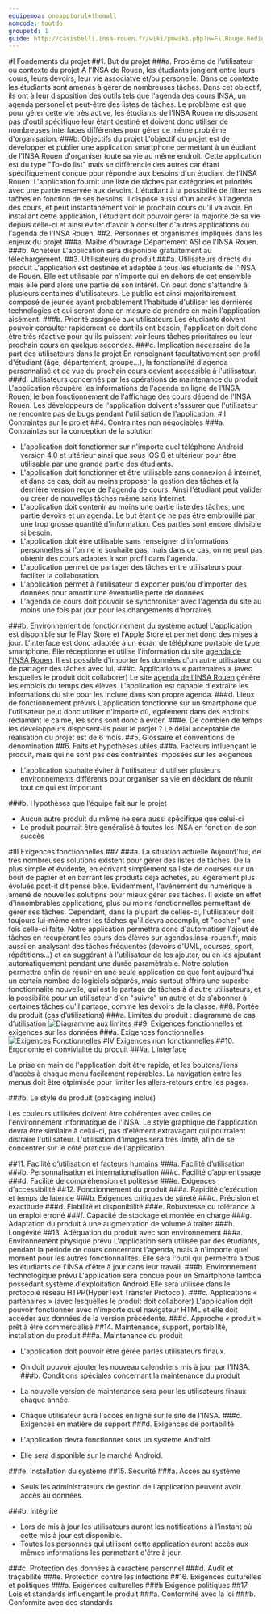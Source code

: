 ```yaml
---
equipemoa: oneapptorulethemall
nomcode: toutdo
groupetd: 1
guide: http://casisbelli.insa-rouen.fr/wiki/pmwiki.php?n=FilRouge.RedigerCdc
---
```


#I	Fondements du projet
##1. But du projet
###a. Problème de l’utilisateur ou contexte du projet 
A l'INSA de Rouen, les étudiants jonglent entre leurs cours, leurs devoirs, leur vie associatve et/ou personelle. Dans ce contexte les étudiants sont amenés à gérer de nombreuses tâches. Dans cet objectif, ils ont à leur disposition des outils tels que l'agenda des cours INSA, un agenda personel et peut-être des listes de tâches. Le problème est que pour gérer cette vie très active, les étudiants de l'INSA Rouen ne disposent pas d'outil spécifique leur étant destiné et doivent donc utiliser de nombreuses interfaces différentes pour gérer ce même problème d'organisation. 
###b. Objectifs du projet
L'objectif du projet est de développer et publier une application smartphone permettant à un éudiant de l'INSA Rouen d'organiser toute sa vie au même endroit. Cette application est du type "To-do list" mais se différencie des autres car étant spécifiquement conçue pour répondre aux besoins d'un étudiant de l'INSA Rouen. L'application fournit une liste de tâches par catégories et priorités avec une partie reservée aux devoirs. L'étudiant à la possibilité de filtrer ses taĉhes en fonction de ses besoins. Il dispose aussi d'un accès à l'agenda des cours, et peut instantanément voir le prochain cours qu'il va avoir. En installant cette application, l'étudiant doit pouvoir gérer la majorité de sa vie depuis celle-ci et ainsi éviter d'avoir à consulter d'autres applications ou l'agenda de l'INSA Rouen.
##2. Personnes et organismes impliqués dans les enjeux du projet
###a. Maître d’ouvrage
Département ASI de l'INSA Rouen.
###b. Acheteur
L'application sera disponible gratuitement au téléchargement.
##3. Utilisateurs du produit
###a.	Utilisateurs directs du produit
L'application est destinée et adaptée à tous les étudiants de l'INSA de Rouen. Elle est utilisable par n'importe qui en dehors de cet ensemble mais elle perd alors une partie de son intérêt. On peut donc s'attendre à plusieurs centaines d'utilisateurs. Le public est ainsi majoritairement composé de jeunes ayant probablement l'habitude d'utiliser les dernières technologies et qui seront donc en mesure de prendre en main l'application aisément.
###b. Priorité assignée aux utilisateurs
Les étudiants doivent pouvoir consulter rapidement ce dont ils ont besoin, l'application doit donc être très réactive pour qu'ils puissent voir leurs tâches prioritaires ou leur prochain cours en quelque secondes.
###c. Implication nécessaire de la part des utilisateurs dans le projet
En renseignant facultativement son profil d'étudiant (âge, département, groupe...), la fonctionalité d'agenda personnalisé et de vue du prochain cours devient accessible à l'utilisateur.
###d. Utilisateurs concernés par les opérations de maintenance du produit
L'application récupère les informations de l'agenda en ligne de l'INSA Rouen, le bon fonctionnement de l'affichage des cours dépend de l'INSA Rouen. Les développeurs de l'application doivent s'assurer que l'utilisateur ne rencontre pas de bugs pendant l'utilisation de l'application.
#II	Contraintes sur le projet 
##4. Contraintes non négociables
###a. Contraintes sur la conception de la solution

* L'application doit fonctionner sur n'importe quel téléphone Android version 4.0 et ultérieur ainsi que sous iOS 6 et ultérieur pour être utilisable par une grande partie des étudiants.
* L'application doit fonctionner et être utilisable sans connexion à internet, et dans ce cas, doit au moins proposer la gestion des tâches et la dernière version reçue de l'agenda de cours. Ainsi l'étudiant peut valider ou créer de nouvelles tâches même sans Internet.
* L'application doit contenir au moins une partie liste des tâches, une partie devoirs et un agenda. Le but étant de ne pas être embrouillé par une trop grosse quantité d'information. Ces parties sont encore divisible si besoin.
* L'application doit être utilisable sans renseigner d'informations personnelles si l'on ne le souhaite pas, mais dans ce cas, on ne peut pas obtenir des cours adaptés à son profil dans l'agenda.
* L'application permet de partager des tâches entre utilisateurs pour faciliter la collaboration.
* L'application permet à l'utilisateur d'exporter puis/ou d'importer des données pour amortir une éventuelle perte de données.
* L'agenda de cours doit pouvoir se synchroniser avec l'agenda du site au moins une fois par jour pour les changements d'horraires.

###b. Environnement de fonctionnement du système actuel
L'application est disponible sur le Play Store et l'Apple Store et permet donc des mises à jour. L'interface est donc adaptée à un écran de téléphone portable de type smartphone. Elle réceptionne et utilise l'information du site [agenda de l'INSA Rouen](agenda.insa-rouen.fr). Il est possible d'importer les données d'un autre utilisateur ou de partager des tâches avec lui.
###c. Applications « partenaires » (avec lesquelles le produit doit collaborer)
Le site [agenda de l'INSA Rouen](agenda.insa-rouen.fr) génère les emplois du temps des élèves. L'application est capable d'extraire les informations du site pour les inclure dans son propre agenda.
###d. Lieux de fonctionnement prévus
L'application fonctionne sur un smartphone que l'utilisateur peut donc utiliser n'importe où, egalement dans des endroits réclamant le calme, les sons sont donc à éviter.
###e. De combien de temps les développeurs disposent-ils pour le projet ?
Le délai acceptable de réalisation du projet est de 6 mois.
##5. Glossaire et conventions de dénomination
##6. Faits et hypothèses utiles
###a. Facteurs influençant le produit, mais qui ne sont pas des contraintes imposées sur les exigences

* L'application souhaite éviter à l'utilisateur d'utiliser plusieurs environnements différents pour organiser sa vie en décidant de réunir tout ce qui est important

###b. Hypothèses que l’équipe fait sur le projet 

* Aucun autre produit du même ne sera aussi spécifique que celui-ci
* Le produit pourrait être généralisé à toutes les INSA en fonction de son succès

#III	Exigences fonctionnelles
##7
###a. La situation actuelle
 Aujourd'hui, de très nombreuses solutions existent pour gérer des listes de tâches. De la plus simple et évidente, en écrivant simplement sa liste de courses sur un bout de papier et en barrant les produits déjà achetés, au légèrement plus évolués post-it dit pense bête. 
 Evidemment, l'avénement du numérique a amené de nouvelles solutipns pour mieux gérer ses tâches. Il existe en effet d'innombrables applications, plus ou moins fonctionnelles permettant de gérer ses tâches. Cependant, dans la plupart de celles-ci, l'utilisateur doit toujours lui-même entrer les tâches qu'il devra accomplir, et "cocher" une fois celle-ci faite. 
 Notre application permettra donc d'automatiser l'ajout de tâches en récupérant les cours des élèves sur agendas.insa-rouen.fr, mais aussi en analysant des tâches fréquentes (devoirs d'UML, courses, sport, répétitions...) et en suggérant à l'utilisateur de les ajouter,
ou en les ajoutant automatiquement pendant une durée paramètrable. 
 Notre solution permettra enfin de réunir en une seule application ce que font aujourd'hui un certain nombre de logiciels séparés, mais surtout offrira une superbe fonctionnalité nouvelle, qui est le partage de tâches à d'autre utilisateurs, et la possibilité pour un utilisateur d'en "suivre" un autre et de s'abonner à certaines tâches qu'il partage, comme les devoirs de la classe.
##8. Portée du produit (cas d’utilisations)
###a. Limites du produit : diagramme de cas d’utilisation
![Diagramme aux limites](./dgm_aux_limites.png)
##9. Exigences fonctionnelles et exigences sur les données
###a. Exigences fonctionnelles
![Exigences Fonctionnelles](./Exig_Fonct.png)
#IV	Exigences non fonctionnelles
##10. Ergonomie et convivialité du produit
###a. L’interface

La prise en main de l'application doit être rapide, et les boutons/liens d'accès à chaque menu facilement repérables.
La navigation entre les menus doit être otpimisée pour limiter les allers-retours entre les pages.


###b. Le style du produit (packaging inclus)

Les couleurs utilisées doivent être cohérentes avec celles de l'environnement informatique de l'INSA.
Le style graphique de l'application devra être similaire à celui-ci, pas d'élément extravagant qui pourraient distraire l'utilisateur. L'utilisation d'images sera très limité, afin de se concentrer sur le côté pratique de l'application.

##11. Facilité d’utilisation et facteurs humains 
###a. Facilité d’utilisation
###b. Personnalisation et internationalisation
###c. Facilité d’apprentissage
###d. Facilité de compréhension et politesse
###e. Exigences d’accessibilité
##12. Fonctionnement du produit
###a. Rapidité d’exécution et temps de latence
###b. Exigences critiques de sûreté
###c. Précision et exactitude
###d. Fiabilité et disponibilité
###e. Robustesse ou tolérance à un emploi erroné
###f. Capacité de stockage et montée en charge
###g. Adaptation du produit à une augmentation de volume à traiter
###h. Longévité
##13. Adéquation du produit avec son environnement
###a. Environnement physique prévu
 L'application sera utilisée par des étudiants, pendant la période de cours concernant l'agenda, mais à n'importe quel moment pour les autres fonctionnalités. Elle sera l'outil qui permettra à tous les étudiants de l'INSA d'être à jour dans leur travail.
###b. Environnement technologique prévu
L'application sera concue pour un Smartphone lambda possédant système d'exploitation Android  Elle sera utilisée dans le protocole réseau HTPP(HyperText Transfer Protocol). 
###c. Applications « partenaires » (avec lesquelles le produit doit collaborer) 
L'application doit pouvoir fonctionner avec n'importe quel navigateur HTML et elle doit accéder aux données de la version précédente.
###d. Approche « produit » prêt à être commercialisé
##14. Maintenance, support, portabilité, installation du produit
###a. Maintenance du produit 
  * L'application doit pouvoir être gérée parles utilisateurs finaux.
  * On doit pouvoir ajouter les nouveau calendriers mis à jour par l'INSA.
###b. Conditions spéciales concernant la maintenance du produit
  * La nouvelle version de maintenance sera pour les utilisateurs finaux chaque année.
  * Chaque utilisateur aura l'accès en ligne sur le site de l'INSA.
###c. Exigences en matière de support
###d. Exigences de portabilité

  * L'application devra fonctionner sous un système Android.
  * Elle sera disponible sur le marché Android.
  
###e. Installation du système
##15. Sécurité
###a. Accès au système

  * Seuls les administrateurs de gestion de l'application peuvent avoir accès au données.
  
###b. Intégrité

  * Lors de mis à jour les utilisateurs auront les notifications à l'instant où cette mis à jour est disponible.
  * Toutes les personnes qui utilisent cette application auront accès aux mêmes informations les permettant d'être à jour.
  
###c. Protection des données à caractère personnel
###d. Audit et traçabilité
###e. Protection contre les infections
##16. Exigences culturelles et politiques 
###a. Exigences culturelles
###b Exigence politiques
##17. Lois et standards influençant le produit
###a. Conformité avec la loi
###b. Conformité avec des standards
